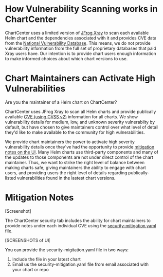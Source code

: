 # How Vulnerability Scanning works in ChartCenter

ChartCenter uses a limited version of [JFrog Xray](https://jfrog.com/xray/) to scan each available Helm chart and the dependencies associated with it and provides CVE data from the [National Vulnerability Database](https://nvd.nist.gov/). This means, we do not provide vulnerability information from the full set of proprietary databases that paid Xray users have. Our intention is to provide chart users enough information to make informed choices about which chart versions to use.

# Chart Maintainers can Activate High Vulnerabilities

Are you the maintainer of a Helm chart on ChartCenter? 

ChartCenter uses JFrog Xray to scan all Helm charts and provide publically available [CVE (using CVSS v2)](https://nvd.nist.gov/vuln-metrics/cvss) information for all charts. We show vulnerability details for medium, low, and unknown severity vulnerabilty by default, but have chosen to give maintainers control over what level of detail they'd like to make available to the community for high vulnerabilities.  

We provide chart maintainers the power to activate high severity vulnerability details once they've had the opportunity to provide [mitigation notes on the UI](https://github.com/jfrog/chartcenter/blob/master/docs/securitymitigationspec.md). Many Helm charts use third-party components and many of the updates to those components are not under direct control of the chart maintainer. Thus, we want to strike the right level of balance between making charts safe, giving maintainers the ability to engage with chart users, and providing users the right level of details regarding publically-listed vulnerabilities found in the lastest chart versions.   

# Mitigation Notes 

[Screenshot]

The ChartCenter security tab includes the ability for chart maintainers to provide notes under each individual CVE using the [security-mitigation.yaml](https://github.com/jfrog/chartcenter/blob/master/docs/security-mitigation.yaml) file. 

[SCREENSHOTS of UI]

You can provide the security-migitation.yaml file in two ways:
1. Include the file in your latest chart
2. Email us the security-mitigation.yaml file from email associated with your chart or repo
